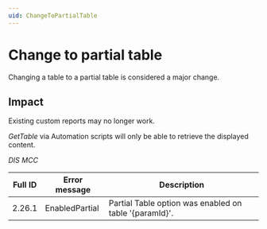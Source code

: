 ```yaml
---
uid: ChangeToPartialTable
---
```


# Change to partial table

Changing a table to a partial table is considered a major change.

## Impact

Existing custom reports may no longer work.

*GetTable* via Automation scripts will only be able to retrieve the displayed content.

*DIS MCC*

| Full ID | Error message  | Description                                            |
|---------|----------------|--------------------------------------------------------|
| 2.26.1  | EnabledPartial | Partial Table option was enabled on table '{paramId}'. |
